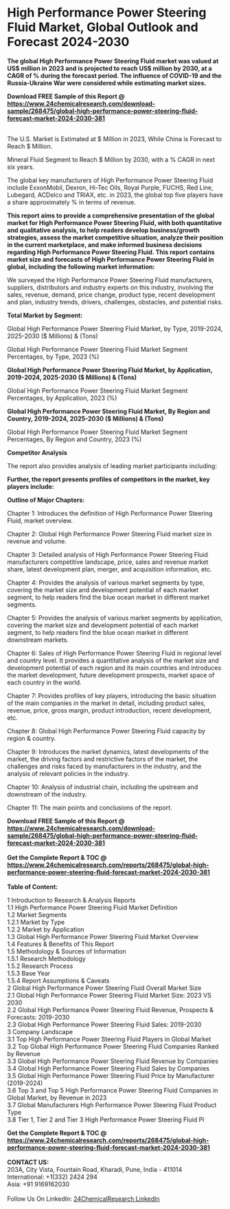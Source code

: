 <h1>High Performance Power Steering Fluid Market, Global Outlook and Forecast 2024-2030</h1><p><strong>The global High Performance Power Steering Fluid market was valued at US$ million in 2023 and is projected to reach US$ million by 2030, at a CAGR of % during the forecast period. The influence of COVID-19 and the Russia-Ukraine War were considered while estimating market sizes.</strong></p><p>
</p><p></p><div><b>Download FREE Sample of this Report @ 
            <a href="https://www.24chemicalresearch.com/download-sample/268475/global-high-performance-power-steering-fluid-forecast-market-2024-2030-381">
            https://www.24chemicalresearch.com/download-sample/268475/global-high-performance-power-steering-fluid-forecast-market-2024-2030-381</a></b></div><br><p>
The U.S. Market is Estimated at $ Million in 2023, While China is Forecast to Reach $ Million.</p><p>
Mineral Fluid Segment to Reach $ Million by 2030, with a % CAGR in next six years.</p><p>
The global key manufacturers of High Performance Power Steering Fluid include ExxonMobil, Dexron, Hi-Tec Oils, Royal Purple, FUCHS, Red Line, Lubegard, ACDelco and TRIAX, etc. in 2023, the global top five players have a share approximately % in terms of revenue.</p><p>
<strong>This report aims to provide a comprehensive presentation of the global market for High Performance Power Steering Fluid, with both quantitative and qualitative analysis, to help readers develop business/growth strategies, assess the market competitive situation, analyze their position in the current marketplace, and make informed business decisions regarding High Performance Power Steering Fluid. This report contains market size and forecasts of High Performance Power Steering Fluid in global, including the following market information:</strong></p><p>
</p><p>
</p><p>We surveyed the High Performance Power Steering Fluid manufacturers, suppliers, distributors and industry experts on this industry, involving the sales, revenue, demand, price change, product type, recent development and plan, industry trends, drivers, challenges, obstacles, and potential risks.</p><p>
<strong>Total Market by Segment:</strong></p><p>
Global High Performance Power Steering Fluid Market, by Type, 2019-2024, 2025-2030 ($ Millions) &amp; (Tons)</p><p>
Global High Performance Power Steering Fluid Market Segment Percentages, by Type, 2023 (%)</p><p>
</p><p>
</p><p><strong>Global High Performance Power Steering Fluid Market, by Application, 2019-2024, 2025-2030 ($ Millions) &amp; (Tons)</strong></p><p>
Global High Performance Power Steering Fluid Market Segment Percentages, by Application, 2023 (%)</p><p>
</p><p>
</p><p><strong>Global High Performance Power Steering Fluid Market, By Region and Country, 2019-2024, 2025-2030 ($ Millions) &amp; (Tons)</strong></p><p>
Global High Performance Power Steering Fluid Market Segment Percentages, By Region and Country, 2023 (%)</p><p>
</p><p>
</p><p><strong>Competitor Analysis</strong></p><p>
The report also provides analysis of leading market participants including:</p><p>
</p><p>
</p><p><strong>Further, the report presents profiles of competitors in the market, key players include:</strong></p><p>
</p><p>
</p><p><strong>Outline of Major Chapters:</strong></p><p>
Chapter 1: Introduces the definition of High Performance Power Steering Fluid, market overview.</p><p>
Chapter 2: Global High Performance Power Steering Fluid market size in revenue and volume.</p><p>
Chapter 3: Detailed analysis of High Performance Power Steering Fluid manufacturers competitive landscape, price, sales and revenue market share, latest development plan, merger, and acquisition information, etc.</p><p>
Chapter 4: Provides the analysis of various market segments by type, covering the market size and development potential of each market segment, to help readers find the blue ocean market in different market segments.</p><p>
Chapter 5: Provides the analysis of various market segments by application, covering the market size and development potential of each market segment, to help readers find the blue ocean market in different downstream markets.</p><p>
Chapter 6: Sales of High Performance Power Steering Fluid in regional level and country level. It provides a quantitative analysis of the market size and development potential of each region and its main countries and introduces the market development, future development prospects, market space of each country in the world.</p><p>
Chapter 7: Provides profiles of key players, introducing the basic situation of the main companies in the market in detail, including product sales, revenue, price, gross margin, product introduction, recent development, etc.</p><p>
Chapter 8: Global High Performance Power Steering Fluid capacity by region &amp; country.</p><p>
Chapter 9: Introduces the market dynamics, latest developments of the market, the driving factors and restrictive factors of the market, the challenges and risks faced by manufacturers in the industry, and the analysis of relevant policies in the industry.</p><p>
Chapter 10: Analysis of industrial chain, including the upstream and downstream of the industry.</p><p>
Chapter 11: The main points and conclusions of the report.</p><div><b>Download FREE Sample of this Report @ 
            <a href="https://www.24chemicalresearch.com/download-sample/268475/global-high-performance-power-steering-fluid-forecast-market-2024-2030-381">
            https://www.24chemicalresearch.com/download-sample/268475/global-high-performance-power-steering-fluid-forecast-market-2024-2030-381</a></b></div><br><div><b>Get the Complete Report & TOC @ 
            <a href="https://www.24chemicalresearch.com/reports/268475/global-high-performance-power-steering-fluid-forecast-market-2024-2030-381">
            https://www.24chemicalresearch.com/reports/268475/global-high-performance-power-steering-fluid-forecast-market-2024-2030-381</a></b></div><br>
            <b>Table of Content:</b><p>1 Introduction to Research & Analysis Reports<br />
    1.1 High Performance Power Steering Fluid Market Definition<br />
    1.2 Market Segments<br />
        1.2.1 Market by Type<br />
        1.2.2 Market by Application<br />
    1.3 Global High Performance Power Steering Fluid Market Overview<br />
    1.4 Features & Benefits of This Report<br />
    1.5 Methodology & Sources of Information<br />
        1.5.1 Research Methodology<br />
        1.5.2 Research Process<br />
        1.5.3 Base Year<br />
        1.5.4 Report Assumptions & Caveats<br />
2 Global High Performance Power Steering Fluid Overall Market Size<br />
    2.1 Global High Performance Power Steering Fluid Market Size: 2023 VS 2030<br />
    2.2 Global High Performance Power Steering Fluid Revenue, Prospects & Forecasts: 2019-2030<br />
    2.3 Global High Performance Power Steering Fluid Sales: 2019-2030<br />
3 Company Landscape<br />
    3.1 Top High Performance Power Steering Fluid Players in Global Market<br />
    3.2 Top Global High Performance Power Steering Fluid Companies Ranked by Revenue<br />
    3.3 Global High Performance Power Steering Fluid Revenue by Companies<br />
    3.4 Global High Performance Power Steering Fluid Sales by Companies<br />
    3.5 Global High Performance Power Steering Fluid Price by Manufacturer (2019-2024)<br />
    3.6 Top 3 and Top 5 High Performance Power Steering Fluid Companies in Global Market, by Revenue in 2023<br />
    3.7 Global Manufacturers High Performance Power Steering Fluid Product Type<br />
    3.8 Tier 1, Tier 2 and Tier 3 High Performance Power Steering Fluid Pl</p><div><b>Get the Complete Report & TOC @ 
            <a href="https://www.24chemicalresearch.com/reports/268475/global-high-performance-power-steering-fluid-forecast-market-2024-2030-381">
            https://www.24chemicalresearch.com/reports/268475/global-high-performance-power-steering-fluid-forecast-market-2024-2030-381</a></b></div><br><b>CONTACT US:</b><br>
            203A, City Vista, Fountain Road, Kharadi, Pune, India - 411014<br>
            International: +1(332) 2424 294<br>
            Asia: +91 9169162030 <br><br>
            Follow Us On LinkedIn: <a href="https://www.linkedin.com/company/24chemicalresearch/">24ChemicalResearch LinkedIn</a>